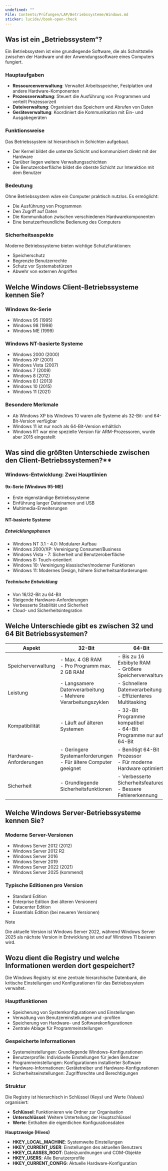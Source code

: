 ```yaml
---
undefined: ""
File: Contents/Prüfungen/LAP/Betriebssysteme/Windows.md
sticker: lucide//book-open-check
---
```


## Was ist ein „Betriebssystem“?

Ein Betriebssystem ist eine grundlegende Software, die als Schnittstelle zwischen der Hardware und der Anwendungssoftware eines Computers fungiert.

### Hauptaufgaben

- **Ressourcenverwaltung**: Verwaltet Arbeitsspeicher, Festplatten und andere Hardware-Komponenten
- **Prozessverwaltung**: Steuert die Ausführung von Programmen und verteilt Prozessorzeit
- **Dateiverwaltung**: Organisiert das Speichern und Abrufen von Daten
- **Geräteverwaltung**: Koordiniert die Kommunikation mit Ein- und Ausgabegeräten

### Funktionsweise

Das Betriebssystem ist hierarchisch in Schichten aufgebaut.

- Der Kernel bildet die unterste Schicht und kommuniziert direkt mit der Hardware
- Darüber liegen weitere Verwaltungsschichten
- Die Benutzeroberfläche bildet die oberste Schicht zur Interaktion mit dem Benutzer

### Bedeutung

Ohne Betriebssystem wäre ein Computer praktisch nutzlos. Es ermöglicht:

- Die Ausführung von Programmen
- Den Zugriff auf Daten
- Die Kommunikation zwischen verschiedenen Hardwarekomponenten
- Eine benutzerfreundliche Bedienung des Computers

### Sicherheitsaspekte

Moderne Betriebssysteme bieten wichtige Schutzfunktionen:

- Speicherschutz
- Begrenzte Benutzerrechte
- Schutz vor Systemabstürzen
- Abwehr von externen Angriffen

## Welche Windows Client-Betriebssysteme kennen Sie?

### Windows 9x-Serie

- Windows 95 (1995)
- Windows 98 (1998)
- Windows ME (1999)

### Windows NT-basierte Systeme

- Windows 2000 (2000)
- Windows XP (2001)
- Windows Vista (2007)
- Windows 7 (2009)
- Windows 8 (2012)
- Windows 8.1 (2013)
- Windows 10 (2015)
- Windows 11 (2021)

### Besondere Merkmale

- Ab Windows XP bis Windows 10 waren alle Systeme als 32-Bit- und 64-Bit-Version verfügbar
- Windows 11 ist nur noch als 64-Bit-Version erhältlich
- Windows RT war eine spezielle Version für ARM-Prozessoren, wurde aber 2015 eingestellt

## Was sind die größten Unterschiede zwischen den Client-Betriebssystemen?**

### Windows-Entwicklung: Zwei Hauptlinien

#### 9x-Serie (Windows 95-ME)

- Erste eigenständige Betriebssysteme
- Einführung langer Dateinamen und USB
- Multimedia-Erweiterungen

#### NT-basierte Systeme

##### Entwicklungsphasen

- Windows NT 3.1 - 4.0: Modularer Aufbau
- Windows 2000/XP: Vereinigung Consumer/Business
- Windows Vista - 7: Sicherheit und Benutzeroberfläche
- Windows 8: Touch-orientiert
- Windows 10: Vereinigung klassischer/moderner Funktionen
- Windows 11: Modernes Design, höhere Sicherheitsanforderungen

##### Technische Entwicklung

- Von 16/32-Bit zu 64-Bit
- Steigende Hardware-Anforderungen
- Verbesserte Stabilität und Sicherheit
- Cloud- und Sicherheitsintegration

## Welche Unterschiede gibt es zwischen 32 und 64 Bit Betriebssystemen?

| **Aspekt**             | **32-Bit**                                                          | **64-Bit**                                                           |
| ---------------------- | ------------------------------------------------------------------- | -------------------------------------------------------------------- |
| Speicherverwaltung     | - Max. 4 GB RAM  <br>- Pro Programm max. 2 GB RAM                   | - Bis zu 16 Exbibyte RAM  <br>- Größere Speicherverwaltung           |
| Leistung               | - Langsamere Datenverarbeitung  <br>- Mehrere Verarbeitungszyklen   | - Schnellere Datenverarbeitung  <br>- Effizienteres Multitasking     |
| Kompatibilität         | - Läuft auf älteren Systemen                                        | - 32-Bit Programme kompatibel  <br>- 64-Bit Programme nur auf 64-Bit |
| Hardware-Anforderungen | - Geringere Systemanforderungen  <br>- Für ältere Computer geeignet | - Benötigt 64-Bit Prozessor  <br>- Für moderne Hardware optimiert    |
| Sicherheit             | - Grundlegende Sicherheitsfunktionen                                | - Verbesserte Sicherheitsfeatures  <br>- Bessere Fehlererkennung     |

## Welche Windows Server-Betriebssysteme kennen Sie?

### Moderne Server-Versionen

- Windows Server 2012 (2012)
- Windows Server 2012 R2
- Windows Server 2016
- Windows Server 2019
- Windows Server 2022 (2021)
- Windows Server 2025 (kommend)

### Typische Editionen pro Version

- Standard Edition
- Enterprise Edition (bei älteren Versionen)
- Datacenter Edition
- Essentials Edition (bei neueren Versionen)

> [!note]
Die aktuelle Version ist Windows Server 2022, während Windows Server 2025 als nächste Version in Entwicklung ist und auf Windows 11 basieren wird.

## Wozu dient die Registry und welche Informationen werden dort gespeichert?

Die Windows Registry ist eine zentrale hierarchische Datenbank, die kritische Einstellungen und Konfigurationen für das Betriebssystem verwaltet.

### Hauptfunktionen

- Speicherung von Systemkonfigurationen und Einstellungen
- Verwaltung von Benutzereinstellungen und -profilen
- Speicherung von Hardware- und Softwarekonfigurationen
- Zentrale Ablage für Programmeinstellungen

### Gespeicherte Informationen

- Systemeinstellungen: Grundlegende Windows-Konfigurationen
- Benutzerprofile: Individuelle Einstellungen für jeden Benutzer
- Programmeinstellungen: Konfigurationen installierter Software
- Hardware-Informationen: Gerätetreiber und Hardware-Konfigurationen
- Sicherheitseinstellungen: Zugriffsrechte und Berechtigungen

### Struktur

Die Registry ist hierarchisch in Schlüssel (Keys) und Werte (Values) organisiert:

- **Schlüssel**: Funktionieren wie Ordner zur Organisation
- **Unterschlüssel**: Weitere Unterteilung der Hauptschlüssel
- **Werte**: Enthalten die eigentlichen Konfigurationsdaten

**Hauptzweige (Hives)**

- **HKEY_LOCAL_MACHINE**: Systemweite Einstellungen
- **HKEY_CURRENT_USER**: Einstellungen des aktuellen Benutzers
- **HKEY_CLASSES_ROOT**: Dateizuordnungen und COM-Objekte
- **HKEY_USERS**: Alle Benutzerprofile
- **HKEY_CURRENT_CONFIG**: Aktuelle Hardware-Konfiguration